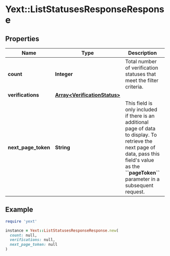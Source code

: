 # Yext::ListStatusesResponseResponse

## Properties

| Name | Type | Description | Notes |
| ---- | ---- | ----------- | ----- |
| **count** | **Integer** | Total number of verification statuses that meet the filter criteria. | [optional] |
| **verifications** | [**Array&lt;VerificationStatus&gt;**](VerificationStatus.md) |  | [optional] |
| **next_page_token** | **String** | This field is only included if there is an additional page of data to display. To retrieve the next page of data, pass this field&#39;s value as the **&#x60;&#x60;pageToken&#x60;&#x60;** parameter in a subsequent request.   | [optional] |

## Example

```ruby
require 'yext'

instance = Yext::ListStatusesResponseResponse.new(
  count: null,
  verifications: null,
  next_page_token: null
)
```


